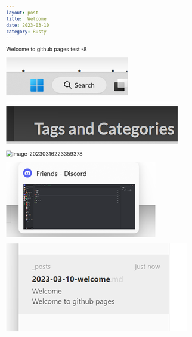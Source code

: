 ```yaml
---
layout: post
title:  Welcome
date: 2023-03-10
category: Rusty
---
```


Welcome to github pages 
test -8

![image-20230316220421455](/assets/image-20230316220421455.png)



![image-20230316220952653](/assets/image-20230316220952653.png)



![image-20230316223359378](/assets/image-20230316223359378.png)

![image-20230316223737369](/assets/image-20230316223737369.png)

![image-20230316225753464](/assets/2023-03-10-welcome/image-20230316225753464.png)